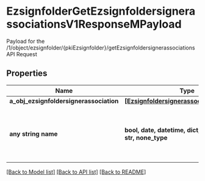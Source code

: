 # EzsignfolderGetEzsignfoldersignerassociationsV1ResponseMPayload

Payload for the /1/object/ezsignfolder/{pkiEzsignfolder}/getEzsignfoldersignerassociations API Request

## Properties
Name | Type | Description | Notes
------------ | ------------- | ------------- | -------------
**a_obj_ezsignfoldersignerassociation** | [**[EzsignfoldersignerassociationResponse]**](EzsignfoldersignerassociationResponse.md) |  | 
**any string name** | **bool, date, datetime, dict, float, int, list, str, none_type** | any string name can be used but the value must be the correct type | [optional]

[[Back to Model list]](../README.md#documentation-for-models) [[Back to API list]](../README.md#documentation-for-api-endpoints) [[Back to README]](../README.md)


